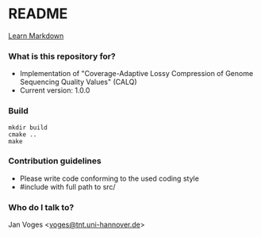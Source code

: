 # README #

[Learn Markdown](https://bitbucket.org/tutorials/markdowndemo)

### What is this repository for? ###

* Implementation of "Coverage-Adaptive Lossy Compression of Genome Sequencing Quality Values" (CALQ)
* Current version: 1.0.0

### Build ###

    mkdir build
    cmake ..
    make

### Contribution guidelines ###

* Please write code conforming to the used coding style
* #include with full path to src/

### Who do I talk to? ###

Jan Voges <[voges@tnt.uni-hannover.de](mailto:voges@tnt.uni-hannover.de)>

